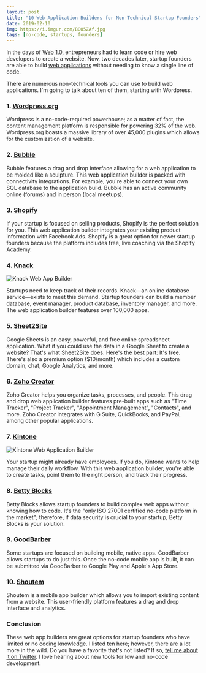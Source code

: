 ```yaml
---
layout: post
title: "10 Web Application Builders for Non-Technical Startup Founders"
date: 2019-02-10
img: https://i.imgur.com/BQO5ZAf.jpg
tags: [no-code, startups, founders]
---
```


In the days of [Web 1.0](https://www.geeksforgeeks.org/web-1-0-web-2-0-and-web-3-0-with-their-difference/), entrepreneurs had to learn code or hire web developers to create a website. Now, two decades later, startup founders are able to build [web applications](https://www.karllhughes.com/posts/web-applications) without needing to know a single line of code.

There are numerous non-technical tools you can use to build web applications. I'm going to talk about ten of them, starting with Wordpress.

### 1. [Wordpress.org](http://wordpress.org/)

Wordpress is a no-code-required powerhouse; as a matter of fact, the content management platform is responsible for powering 32% of the web. Wordpress.org boasts a massive library of over 45,000 plugins which allows for the customization of a website.

### 2. [Bubble](http://bubble.io/)

Bubble features a drag and drop interface allowing for a web application to be molded like a sculpture. This web application builder is packed with connectivity integrations. For example, you're able to connect your own SQL database to the application build. Bubble has an active community online (forums) and in person (local meetups). 

### 3. [Shopify](https://www.shopify.com/)

If your startup is focused on selling products, Shopify is the perfect solution for you. This web application builder integrates your existing product information with Facebook Ads. Shopify is a great option for newer startup founders because the platform includes free, live coaching via the Shopify Academy.

### 4. [Knack](https://www.knack.com/)

![Knack Web App Builder](https://i.imgur.com/u6WyK5a.jpg)

Startups need to keep track of their records. Knack—an online database service—exists to meet this demand. Startup founders can build a member database, event manager, product database, inventory manager, and more. The web application builder features over 100,000 apps.

### 5. [Sheet2Site](https://www.sheet2site.com/)

Google Sheets is an easy, powerful, and free online spreadsheet application. What if you could use the data in a Google Sheet to create a website? That's what Sheet2Site does. Here's the best part: It's free. There's also a premium option ($10/month) which includes a custom domain, chat, Google Analytics, and more.

### 6. [Zoho Creator](https://www.zoho.com/creator/)

Zoho Creator helps you organize tasks, processes, and people. This drag and drop web application builder features pre-built apps such as "Time Tracker", "Project Tracker", "Appointment Management", "Contacts", and more. Zoho Creator integrates with G Suite, QuickBooks, and PayPal, among other popular applications.

### 7. [Kintone](https://www.kintone.com/)

![Kintone Web Application Builder](https://i.imgur.com/QAfeWvA.png)

Your startup might already have employees. If you do, Kintone wants to help manage their daily workflow. With this web application builder, you're able to create tasks, point them to the right person, and track their progress.

### 8. [Betty Blocks](https://www.bettyblocks.com/)

Betty Blocks allows startup founders to build complex web apps without knowing how to code. It's the "only ISO 27001 certified no-code platform in the market"; therefore, if data security is crucial to your startup, Betty Blocks is your solution.

### 9. [GoodBarber](https://www.goodbarber.com/)

Some startups are focused on building mobile, native apps. GoodBarber allows startups to do just this. Once the no-code mobile app is built, it can be submitted via GoodBarber to Google Play and Apple's App Store.

### 10. [Shoutem](https://shoutem.com/)

Shoutem is a mobile app builder which allows you to import existing content from a website. This user-friendly platform features a drag and drop interface and analytics.

### Conclusion

These web app builders are great options for startup founders who have limited or no coding knowledge. I listed ten here; however, there are a lot more in the wild. Do you have a favorite that's not listed? If so, [tell me about it on Twitter](https://twitter.com/karllhughes). I love hearing about new tools for low and no-code development.
